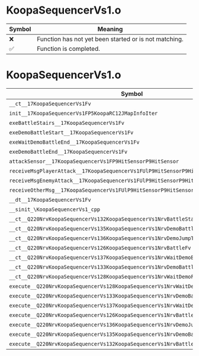 # KoopaSequencerVs1.o
| Symbol | Meaning 
| ------------- | ------------- 
| :x: | Function has not yet been started or is not matching. 
| :white_check_mark: | Function is completed. 


# KoopaSequencerVs1.o
| Symbol | Decompiled? |
| ------------- | ------------- |
| `__ct__17KoopaSequencerVs1Fv` | :x: |
| `init__17KoopaSequencerVs1FP5KoopaRC12JMapInfoIter` | :x: |
| `exeBattleStairs__17KoopaSequencerVs1Fv` | :x: |
| `exeDemoBattleStart__17KoopaSequencerVs1Fv` | :x: |
| `exeWaitDemoBattleEnd__17KoopaSequencerVs1Fv` | :x: |
| `exeDemoBattleEnd__17KoopaSequencerVs1Fv` | :x: |
| `attackSensor__17KoopaSequencerVs1FP9HitSensorP9HitSensor` | :x: |
| `receiveMsgPlayerAttack__17KoopaSequencerVs1FUlP9HitSensorP9HitSensor` | :x: |
| `receiveMsgEnemyAttack__17KoopaSequencerVs1FUlP9HitSensorP9HitSensor` | :x: |
| `receiveOtherMsg__17KoopaSequencerVs1FUlP9HitSensorP9HitSensor` | :x: |
| `__dt__17KoopaSequencerVs1Fv` | :x: |
| `__sinit_\KoopaSequencerVs1_cpp` | :x: |
| `__ct__Q220NrvKoopaSequencerVs132KoopaSequencerVs1NrvBattleStairsFv` | :x: |
| `__ct__Q220NrvKoopaSequencerVs135KoopaSequencerVs1NrvDemoBattleStartFv` | :x: |
| `__ct__Q220NrvKoopaSequencerVs136KoopaSequencerVs1NrvDemoJumpToPlanetFv` | :x: |
| `__ct__Q220NrvKoopaSequencerVs126KoopaSequencerVs1NrvBattleFv` | :x: |
| `__ct__Q220NrvKoopaSequencerVs137KoopaSequencerVs1NrvWaitDemoBattleEndFv` | :x: |
| `__ct__Q220NrvKoopaSequencerVs133KoopaSequencerVs1NrvDemoBattleEndFv` | :x: |
| `__ct__Q220NrvKoopaSequencerVs128KoopaSequencerVs1NrvWaitDemoFv` | :x: |
| `execute__Q220NrvKoopaSequencerVs128KoopaSequencerVs1NrvWaitDemoCFP5Spine` | :x: |
| `execute__Q220NrvKoopaSequencerVs133KoopaSequencerVs1NrvDemoBattleEndCFP5Spine` | :x: |
| `execute__Q220NrvKoopaSequencerVs137KoopaSequencerVs1NrvWaitDemoBattleEndCFP5Spine` | :x: |
| `execute__Q220NrvKoopaSequencerVs126KoopaSequencerVs1NrvBattleCFP5Spine` | :x: |
| `execute__Q220NrvKoopaSequencerVs136KoopaSequencerVs1NrvDemoJumpToPlanetCFP5Spine` | :x: |
| `execute__Q220NrvKoopaSequencerVs135KoopaSequencerVs1NrvDemoBattleStartCFP5Spine` | :x: |
| `execute__Q220NrvKoopaSequencerVs132KoopaSequencerVs1NrvBattleStairsCFP5Spine` | :x: |
